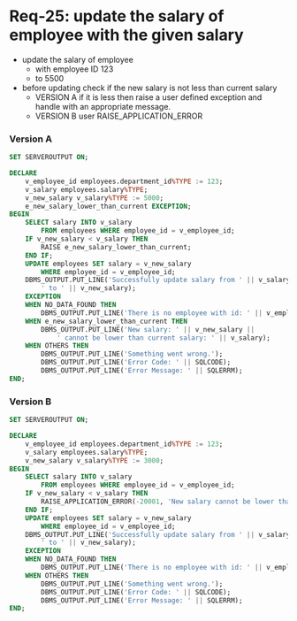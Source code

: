 # Req-25: update the salary of employee with the given salary

- update the salary of employee 
    - with employee ID 123 
    - to 5500 
- before updating check if the new salary is not less than current salary
    - VERSION A if it is less then raise a user defined exception and handle with an appropriate message.
    - VERSION B user RAISE_APPLICATION_ERROR

### Version A
```sql
SET SERVEROUTPUT ON;

DECLARE
    v_employee_id employees.department_id%TYPE := 123;
    v_salary employees.salary%TYPE;
    v_new_salary v_salary%TYPE := 5000;
    e_new_salary_lower_than_current EXCEPTION;
BEGIN   
    SELECT salary INTO v_salary
        FROM employees WHERE employee_id = v_employee_id;
    IF v_new_salary < v_salary THEN
        RAISE e_new_salary_lower_than_current;
    END IF;
    UPDATE employees SET salary = v_new_salary
        WHERE employee_id = v_employee_id;
    DBMS_OUTPUT.PUT_LINE('Successfully update salary from ' || v_salary || 
        ' to ' || v_new_salary);
    EXCEPTION
    WHEN NO_DATA_FOUND THEN
        DBMS_OUTPUT.PUT_LINE('There is no employee with id: ' || v_employee_id);
    WHEN e_new_salary_lower_than_current THEN
        DBMS_OUTPUT.PUT_LINE('New salary: ' || v_new_salary || 
            ' cannot be lower than current salary: ' || v_salary);
    WHEN OTHERS THEN
        DBMS_OUTPUT.PUT_LINE('Something went wrong.');
        DBMS_OUTPUT.PUT_LINE('Error Code: ' || SQLCODE);
        DBMS_OUTPUT.PUT_LINE('Error Message: ' || SQLERRM);
END;
```

### Version B
```sql
SET SERVEROUTPUT ON;

DECLARE
    v_employee_id employees.department_id%TYPE := 123;
    v_salary employees.salary%TYPE;
    v_new_salary v_salary%TYPE := 3000;
BEGIN   
    SELECT salary INTO v_salary
        FROM employees WHERE employee_id = v_employee_id;
    IF v_new_salary < v_salary THEN
        RAISE_APPLICATION_ERROR(-20001, 'New salary cannot be lower than current salary');
    END IF;
    UPDATE employees SET salary = v_new_salary
        WHERE employee_id = v_employee_id;
    DBMS_OUTPUT.PUT_LINE('Successfully update salary from ' || v_salary || 
        ' to ' || v_new_salary);
    EXCEPTION
    WHEN NO_DATA_FOUND THEN
        DBMS_OUTPUT.PUT_LINE('There is no employee with id: ' || v_employee_id);
    WHEN OTHERS THEN
        DBMS_OUTPUT.PUT_LINE('Something went wrong.');
        DBMS_OUTPUT.PUT_LINE('Error Code: ' || SQLCODE);
        DBMS_OUTPUT.PUT_LINE('Error Message: ' || SQLERRM);
END;
```